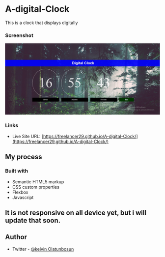 # A-digital-Clock
This is a clock that displays digitally

### Screenshot

![./images/digital.png](./images/clock.png)

### Links

- Live Site URL: [https://freelancer29.github.io/A-digital-Clock/](https://freelancer29.github.io/A-digital-Clock/)

## My process

### Built with

- Semantic HTML5 markup
- CSS custom properties
- Flexbox
- Javascript

## It is not responsive on all device yet, but i will update that soon.

## Author

- Twitter - [@kelvin Olatunbosun](https://www.twitter.com/kelvin_fieldman)

